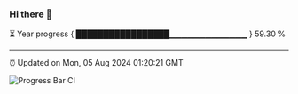 ### Hi there 👋

⏳ Year progress { █████████████████▁▁▁▁▁▁▁▁▁▁▁▁▁ } 59.30 %

---

⏰ Updated on Mon, 05 Aug 2024 01:20:21 GMT

![Progress Bar CI](https://github.com/liununu/liununu/workflows/Progress%20Bar%20CI/badge.svg)
